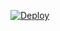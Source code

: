 [![Deploy](https://www.herokucdn.com/deploy/button.svg)](https://heroku.com/deploy?template=https://github.com/jeppestaerk/ITTWEB-Assignment2-FitnessApp)
